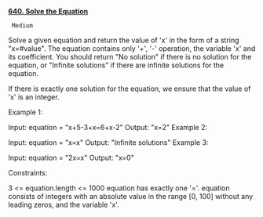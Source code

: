 [**640. Solve the Equation**](https://leetcode.com/problems/solve-the-equation)

     Medium
     
     
Solve a given equation and return the value of 'x' in the form of a string "x=#value". The equation contains only '+', '-' operation, the variable 'x' and its coefficient. You should return "No solution" if there is no solution for the equation, or "Infinite solutions" if there are infinite solutions for the equation.

If there is exactly one solution for the equation, we ensure that the value of 'x' is an integer.



Example 1:

Input: equation = "x+5-3+x=6+x-2"
Output: "x=2"
Example 2:

Input: equation = "x=x"
Output: "Infinite solutions"
Example 3:

Input: equation = "2x=x"
Output: "x=0"


Constraints:

3 <= equation.length <= 1000
equation has exactly one '='.
equation consists of integers with an absolute value in the range [0, 100] without any leading zeros, and the variable 'x'.